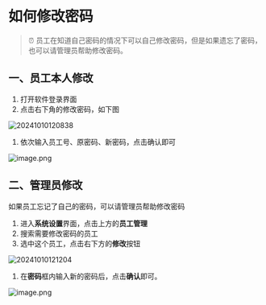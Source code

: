 # 如何修改密码
> ⏰   员工在知道自己密码的情况下可以自己修改密码，但是如果遗忘了密码，也可以请管理员帮助修改密码。

## 一、员工本人修改

1. 打开软件登录界面
2. 点击右下角的修改密码，如下图

![20241010120838](https://wiki-cdsoft.oss-cn-hangzhou.aliyuncs.com/20241010120838.png)

1. 依次输入员工号、原密码、新密码，点击确认即可

![image.png](https://wiki-cdsoft.oss-cn-hangzhou.aliyuncs.com/1697527679289-c1e80de8-e3a1-4f45-a447-7d1de1216583.png)
## 二、管理员修改
如果员工忘记了自己的密码，可以请管理员帮助修改密码

1. 进入**系统设置**界面，点击上方的**员工管理**
2. 搜索需要修改密码的员工
3. 选中这个员工，点击右下方的**修改**按钮


![20241010121204](https://wiki-cdsoft.oss-cn-hangzhou.aliyuncs.com/20241010121204.png)

1. 在**密码**框内输入新的密码后，点击**确认**即可。

![image.png](https://wiki-cdsoft.oss-cn-hangzhou.aliyuncs.com/1697622263970-4bdcbbab-6005-4853-82c0-71c6840b682e.png)
